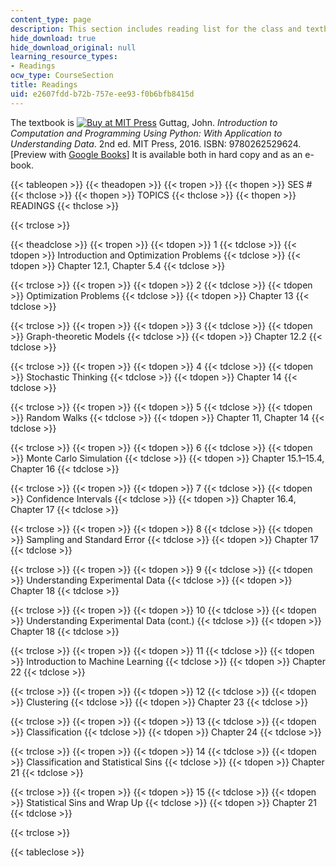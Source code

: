```yaml
---
content_type: page
description: This section includes reading list for the class and textbook information.
hide_download: true
hide_download_original: null
learning_resource_types:
- Readings
ocw_type: CourseSection
title: Readings
uid: e2607fdd-b72b-757e-ee93-f0b6bfb8415d
---
```


The textbook is [![Buy at MIT Press](/images/mp_logo.gif)](https://mitpress.mit.edu/9780262529624) Guttag, John. _Introduction to Computation and Programming Using Python: With Application to Understanding Data_. 2nd ed. MIT Press, 2016. ISBN: 9780262529624. \[Preview with [Google Books](http://books.google.com/books?id=KabKDAAAQBAJ&pg=PAfrontcover)\] It is available both in hard copy and as an e-book.

{{< tableopen >}}
{{< theadopen >}}
{{< tropen >}}
{{< thopen >}}
SES #
{{< thclose >}}
{{< thopen >}}
TOPICS
{{< thclose >}}
{{< thopen >}}
READINGS
{{< thclose >}}

{{< trclose >}}

{{< theadclose >}}
{{< tropen >}}
{{< tdopen >}}
1
{{< tdclose >}}
{{< tdopen >}}
Introduction and Optimization Problems
{{< tdclose >}}
{{< tdopen >}}
Chapter 12.1, Chapter 5.4
{{< tdclose >}}

{{< trclose >}}
{{< tropen >}}
{{< tdopen >}}
2
{{< tdclose >}}
{{< tdopen >}}
Optimization Problems
{{< tdclose >}}
{{< tdopen >}}
Chapter 13
{{< tdclose >}}

{{< trclose >}}
{{< tropen >}}
{{< tdopen >}}
3
{{< tdclose >}}
{{< tdopen >}}
Graph-theoretic Models
{{< tdclose >}}
{{< tdopen >}}
Chapter 12.2
{{< tdclose >}}

{{< trclose >}}
{{< tropen >}}
{{< tdopen >}}
4
{{< tdclose >}}
{{< tdopen >}}
Stochastic Thinking
{{< tdclose >}}
{{< tdopen >}}
Chapter 14
{{< tdclose >}}

{{< trclose >}}
{{< tropen >}}
{{< tdopen >}}
5
{{< tdclose >}}
{{< tdopen >}}
Random Walks
{{< tdclose >}}
{{< tdopen >}}
Chapter 11, Chapter 14
{{< tdclose >}}

{{< trclose >}}
{{< tropen >}}
{{< tdopen >}}
6
{{< tdclose >}}
{{< tdopen >}}
Monte Carlo Simulation
{{< tdclose >}}
{{< tdopen >}}
Chapter 15.1–15.4, Chapter 16
{{< tdclose >}}

{{< trclose >}}
{{< tropen >}}
{{< tdopen >}}
7
{{< tdclose >}}
{{< tdopen >}}
Confidence Intervals
{{< tdclose >}}
{{< tdopen >}}
Chapter 16.4, Chapter 17
{{< tdclose >}}

{{< trclose >}}
{{< tropen >}}
{{< tdopen >}}
8
{{< tdclose >}}
{{< tdopen >}}
Sampling and Standard Error
{{< tdclose >}}
{{< tdopen >}}
Chapter 17
{{< tdclose >}}

{{< trclose >}}
{{< tropen >}}
{{< tdopen >}}
9
{{< tdclose >}}
{{< tdopen >}}
Understanding Experimental Data
{{< tdclose >}}
{{< tdopen >}}
Chapter 18
{{< tdclose >}}

{{< trclose >}}
{{< tropen >}}
{{< tdopen >}}
10
{{< tdclose >}}
{{< tdopen >}}
Understanding Experimental Data (cont.)
{{< tdclose >}}
{{< tdopen >}}
Chapter 18
{{< tdclose >}}

{{< trclose >}}
{{< tropen >}}
{{< tdopen >}}
11
{{< tdclose >}}
{{< tdopen >}}
Introduction to Machine Learning
{{< tdclose >}}
{{< tdopen >}}
Chapter 22
{{< tdclose >}}

{{< trclose >}}
{{< tropen >}}
{{< tdopen >}}
12
{{< tdclose >}}
{{< tdopen >}}
Clustering
{{< tdclose >}}
{{< tdopen >}}
Chapter 23
{{< tdclose >}}

{{< trclose >}}
{{< tropen >}}
{{< tdopen >}}
13
{{< tdclose >}}
{{< tdopen >}}
Classification
{{< tdclose >}}
{{< tdopen >}}
Chapter 24
{{< tdclose >}}

{{< trclose >}}
{{< tropen >}}
{{< tdopen >}}
14
{{< tdclose >}}
{{< tdopen >}}
Classification and Statistical Sins
{{< tdclose >}}
{{< tdopen >}}
Chapter 21
{{< tdclose >}}

{{< trclose >}}
{{< tropen >}}
{{< tdopen >}}
15
{{< tdclose >}}
{{< tdopen >}}
Statistical Sins and Wrap Up
{{< tdclose >}}
{{< tdopen >}}
Chapter 21
{{< tdclose >}}

{{< trclose >}}

{{< tableclose >}}